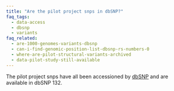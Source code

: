 ```yaml
---
title: "Are the pilot project snps in dbSNP?"
faq_tags:
  - data-access
  - dbsnp
  - variants
faq_related:
  - are-1000-genomes-variants-dbsnp
  - can-i-find-genomic-position-list-dbsnp-rs-numbers-0
  - where-are-pilot-structural-variants-archived
  - data-pilot-study-still-available
---
```

                    
The pilot project snps have all been accessioned by [dbSNP](http://www.ncbi.nlm.nih.gov/snp/) and are available in dbSNP 132.
